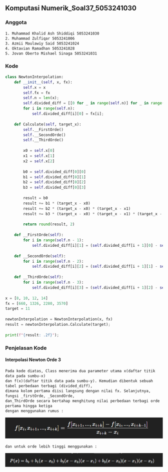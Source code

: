 ## Komputasi Numerik_Soal37_5053241030


### Anggota
    1. Muhammad Khalid Ash Shiddiqi 5053241030
    2. Muhammad Zulfiqar 5053241006
    3. Azmii Maulawiy Said 5053241024
    4. Oktavian Ramadhan 5053241028
    5. Jovan Oberto Mishael Sinaga 5053241031

### Kode
```python
class NewtonInterpolation:
    def __init__(self, x, fx):
        self.x = x
        self.fx = fx
        self.n = len(x);
        self.divided_diff = [[0 for _ in range(self.n)] for _ in range(self.n)]
        for i in range(self.n):
            self.divided_diff[i][0] = fx[i];

    def Calculate(self, target_x):
        self.__FirstOrde()
        self.__SecondOrde()
        self.__ThirdOrde()

        x0 = self.x[0]
        x1 = self.x[1]
        x2 = self.x[2]

        b0 = self.divided_diff[0][0]
        b1 = self.divided_diff[0][1]
        b2 = self.divided_diff[0][2]
        b3 = self.divided_diff[0][3]

        result = b0
        result += b1 * (target_x - x0)
        result += b2 * (target_x - x0) * (target_x - x1)
        result += b3 * (target_x - x0) * (target_x - x1) * (target_x - x2)

        return round(result, 2)

    def __FirstOrde(self):
        for i in range(self.n - 1):
            self.divided_diff[i][1] = (self.divided_diff[i + 1][0] - self.divided_diff[i][0]) / (self.x[i + 1] - self.x[i])

    def __SecondOrde(self):
        for i in range(self.n - 2):
            self.divided_diff[i][2] = (self.divided_diff[i + 1][1] - self.divided_diff[i][1]) / (self.x[i + 2] - self.x[i])

    def __ThirdOrde(self):
        for i in range(self.n - 3):
            self.divided_diff[i][3] = (self.divided_diff[i + 1][2] - self.divided_diff[i][2]) / (self.x[i + 3] - self.x[i])

x = [8, 10, 12, 14]
fx = [660, 1326, 2280, 3570]
target = 11

newtonInterpolation = NewtonInterpolation(x, fx)
result = newtonInterpolation.Calculate(target);

print(f"{result: .2f}");
```


### Penjelasan Kode
#### Interpolasi Newton Orde 3 
    Pada kode diatas, Class menerima dua parameter utama x(daftar titik data pada sumbu-x) 
    dan f(x)(daftar titik data pada sumbu-y). Kemudian dibentuk sebuah tabel perbedaan terbagi (divided_diff), 
    dimana kolom pertama diisi langsung dengan nilai fx. Selanjutnya, fungsi _firstOrde, _SecondOrde, 
    dan_ThirdOrde secara bertahap menghitung nilai perbedaan terbagi orde pertama hingga ketiga 
    dengan menggunakan rumus :
    
![Gambar 1](image-1.png)

    dan untuk orde lebih tinggi menggunakan :

![Gambar 2](image-2.png)




